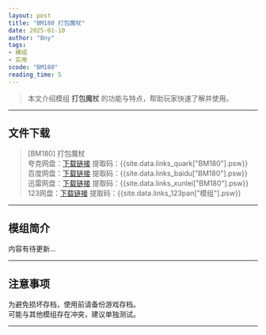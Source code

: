 ```yaml
---
layout: post
title: "BM180 打包魔杖"
date: 2025-01-10
author: "Bny"
tags: 
- 模组
- 实用
scode: "BM180"
reading_time: 5
---
```


> 本文介绍模组 **打包魔杖** 的功能与特点，帮助玩家快速了解并使用。

---

## 文件下载

> [BM180] 打包魔杖  
夸克网盘：[下载链接]({{site.data.links_quark["BM180"].url}}) 提取码：{{site.data.links_quark["BM180"].psw}}  
百度网盘：[下载链接]({{site.data.links_baidu["BM180"].url}}) 提取码：{{site.data.links_baidu["BM180"].psw}}  
迅雷网盘：[下载链接]({{site.data.links_xunlei["BM180"].url}}) 提取码：{{site.data.links_xunlei["BM180"].psw}}  
123网盘：[下载链接]({{site.data.links_123pan["模组"].url}}) 提取码：{{site.data.links_123pan["模组"].psw}}  

---

## 模组简介

>  
内容有待更新...  

---

## 注意事项

>  
为避免损坏存档，使用前请备份游戏存档。  
可能与其他模组存在冲突，建议单独测试。  

---

